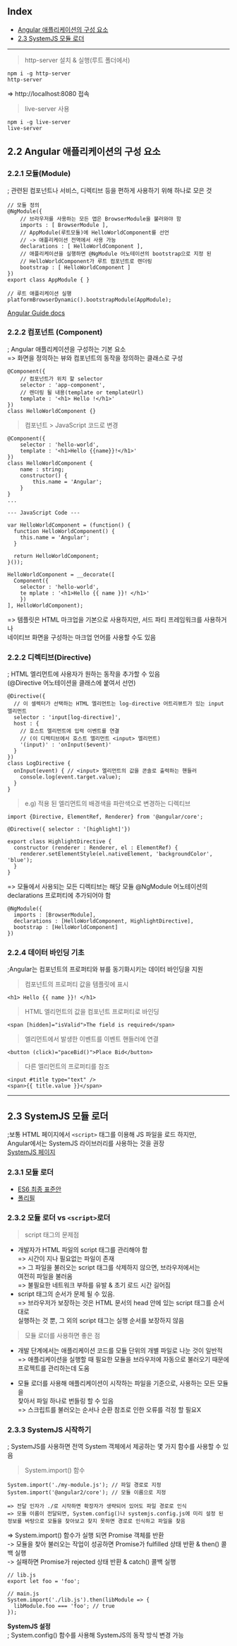 ## Index

- <a href="#2.2">Angular 애플리케이션의 구성 요소</a>
- <a href="#2.3">2.3 SystemJS 모듈 로더</a>

---

> http-server 설치 & 실행(루트 폴더에서)

```
npm i -g http-server
http-server
```

=> http://localhost:8080 접속

> live-server 사용

```
npm i -g live-server
live-server
```


<div id="2.2"></div>

## 2.2 Angular 애플리케이션의 구성 요소

### 2.2.1 모듈(Module)
; 관련된 컴포넌트나 서비스, 디렉티브 등을 편하게 사용하기 위해 하나로 모은 것  

```
// 모듈 정의
@NgModule({
    // 브라우저를 사용하는 모든 앱은 BrowserModule을 불러와야 함
    imports : [ BrowserModule ],
    // AppModule(루트모듈)에 HelloWorldComponent를 선언
    // -> 애플리케이션 전역에서 사용 가능
    declarations : [ HelloWorldComponent ],
    // 애플리케이션을 실행하면 @NgModule 어노테이션의 bootstrap으로 지정 된
    // HelloWorldComponent가 루트 컴포넌트로 렌더링
    bootstrap : [ HelloWorldComponent ]
})
export class AppModule { }

// 루트 애플리케이션 실행
platformBrowserDynamic().bootstrapModule(AppModule);
```

<a href="https://angular.io/guide/ngmodule">Angular Guide docs</a>

### 2.2.2 컴포넌트 (Component)
; Angular 애플리케이션을 구성하는 기본 요소  
=> 화면을 정의하는 뷰와 컴포넌트의 동작을 정의하는 클래스로 구성

```
@Component({
    // 컴포넌트가 위치 할 selector
    selector : 'app-component',
    // 렌더링 될 내용(template or templateUrl)
    template : '<h1> Hello !</h1>'
})
class HelloWorldComponent {}  
```

> 컴포넌트 > JavaScript 코드로 변경

```
@Component({
    selector : 'hello-world',
    template : '<h1>Hello {{name}}!</h1>'
})
class HelloWorldComponent {
    name : string;
    constructor() {
        this.name = 'Angular';
    }
}
...

--- JavaScript Code ---

var HelloWorldComponent = (function() {
  function HelloWorldComponent() {
    this.name = 'Angular';
  }

  return HelloWorldComponent;
}());

HelloWorldComponent = __decorate([
  Component({
    selector : 'hello-world',
    te mplate : '<h1>Hello {{ name }}! </h1>'
    })  
], HelloWorldComponent);

```

=> 템플릿은 HTML 마크업을 기본으로 사용하지만, 서드 파티 프레임워크를 사용하거나  
네이티브 화면을 구성하는 마크업 언어를 사용할 수도 있음

### 2.2.2 디렉티브(Directive)
; HTML 엘리먼트에 사용자가 원하는 동작을 추가할 수 있음  
(@Directive 어노테이션을 클래스에 붙여서 선언)

```
@Directive({
  // 이 셀렉터가 선택하는 HTML 엘리먼트는 log-directive 어트리뷰트가 있는 input 엘리먼트   
  selector : 'input[log-directive]',
  host : {
    // 호스트 엘리먼트에 입력 이벤트를 연결
    // (이 디렉티브에서 호스트 엘리먼트 <input> 엘리먼트)
    '(input)' : 'onInput($event)'
  }
})
class LogDirective {
  onInput(event) { // <input> 엘리먼트의 값을 콘솔로 출력하는 핸들러
    console.log(event.target.value);
  }
}  
```

> e.g) 적용 된 엘리먼트의 배경색을 파란색으로 변경하는 디렉티브

```
import {Directive, ElementRef, Renderer} from '@angular/core';

@Directive({ selector : '[highlight]'})

export class HighlightDirective {
  constructor (renderer : Renderer, el : ElementRef) {
    renderer.setElementStyle(el.nativeElement, 'backgroundColor', 'blue');
  }
}
```

=> 모듈에서 사용되는 모든 디렉티브는 해당 모듈 @NgModule 어노테이션의   
declarations 프로퍼티에 추가되어야 함

```
@NgModule({
  imports : [BrowserModule],
  declarations : [HelloWorldComponent, HighlightDirective],
  bootstrap : [HelloWorldComponent]
})
```

### 2.2.4 데이터 바인딩 기초
;Angular는 컴포넌트의 프로퍼티와 뷰를 동기화시키는 데이터 바인딩을 지원

> 컴포넌트의 프로퍼티 값을 템플릿에 표시

```<h1> Hello {{ name }}! </h1>```

> HTML 엘리먼트의 값을 컴포넌트 프로퍼티로 바인딩

```<span [hidden]="isValid">The field is required</span>```

> 엘리먼트에서 발생한 이벤트를 이벤트 핸들러에 연결  

```<button (click)="paceBid()">Place Bid</button>```

> 다른 엘리먼트의 프로퍼티를 참조

```
<input #title type="text" />
<span>{{ title.value }}</span>
```

---


<div id="2.3"></div>

## 2.3 SystemJS 모듈 로더
;보통 HTML 페이지에서 ```<script>``` 태그를 이용해 JS 파일을 로드 하지만,  
Angular에서는 SystemJS 라이브러리를 사용하는 것을 권장  
<a href="https://github.com/systemjs/systemjs">SystemJS 페이지</a>


### 2.3.1 모듈 로더

- <a href="http://www.ecma-international.org/ecma-262/6.0/#sec-modules">ES6 최종 표준안</a>
- <a href="https://github.com/ModuleLoader/es-module-loader">폴리필</a>

### 2.3.2 모듈 로더 vs ```<script>```로더

> script 태그의 문제점  

- 개발자가 HTML 파일의 script 태그를 관리해야 함  
=> 시간이 지나 필요없는 파일이 존재  
=> 그 파일을 불러오는 script 태그를 삭제하지 않으면, 브라우저에서는  
여전히 파일을 불러옴  
=> 불필요한 네트워크 부하를 유발 & 초기 로드 시간 길어짐
- script 태그의 순서가 문제 될 수 있음.  
=> 브라우저가 보장하는 것은 HTML 문서의 head 안에 있는 script 태그를 순서대로  
실행하는 것 뿐, 그 외의 script 태그는 실행 순서를 보장하지 않음  

> 모듈 로더를 사용하면 좋은 점  
- 개발 단계에서는 애플리케이션 코드를 모듈 단위의 개별 파일로 나눈 것이 일반적  
=> 애플리케이션을 실행할 때 필요한 모듈을 브라우저에 자동으로 불러오기 때문에  
프로젝트를 관리하는데 도움

- 모듈 로더를 사용해 애플리케이션이 시작하는 파일을 기준으로, 사용하는 모든 모듈을  
찾아서 파일 하나로 번들링 할 수 있음  
=> 스크립트를 불러오는 순서나 순환 참조로 인한 오류를 걱정 할 필요X

### 2.3.3 SystemJS 시작하기
; SystemJS를 사용하면 전역 System 객체에서 제공하는 몇 가지 함수를 사용할 수 있음  

> System.import() 함수

```
System.import('./my-module.js'); // 파일 경로로 지정
System.import('@angular2/core'); // 모듈 이름으로 지정

=> 전달 인자가 ./로 시작하면 확장자가 생략되어 있어도 파일 경로로 인식
=> 모듈 이름이 전달되면, System.config()나 systemjs.config.js에 미리 설정 된  
정보를 바탕으로 모듈을 찾아보고 찾지 못하면 경로로 인식하고 파일을 찾음
```

=> System.import() 함수가 실행 되면 Promise 객체를 반환  
-> 모듈을 찾아 불러오는 작업이 성공하면 Promise가 fulfilled 상태 반환 & then() 콜백 실행  
-> 실패하면 Promise가 rejected 상태 반환 & catch() 콜백 실행

```
// lib.js
export let foo = 'foo';

// main.js
System.import('./lib.js').then(libModule => {
  libModule.foo === 'foo'; // true
});
```

**SystemJS 설정**  
; System.config() 함수를 사용해 SystemJS의 동작 방식 변경 가능  





















<br /><br /><br /><br /><br /><br /><br /><br /><br /><br /><br /><br />
---
